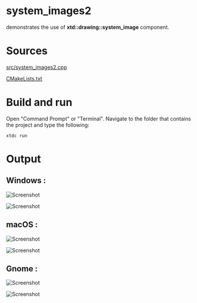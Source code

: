 # system_images2

demonstrates the use of **xtd::drawing::system_image** component.

# Sources

[src/system_images2.cpp](src/system_images2.cpp)

[CMakeLists.txt](CMakeLists.txt)

# Build and run

Open "Command Prompt" or "Terminal". Navigate to the folder that contains the project and type the following:

```shell
xtdc run
```

# Output

## Windows :

![Screenshot](../../../docs/pictures/examples/system_images2_w.png)

![Screenshot](../../../docs/pictures/examples/system_images2_wd.png)

## macOS :

![Screenshot](../../../docs/pictures/examples/system_images2_m.png)

![Screenshot](../../../docs/pictures/examples/system_images2_md.png)

## Gnome :

![Screenshot](../../../docs/pictures/examples/system_images2_g.png)

![Screenshot](../../../docs/pictures/examples/system_images2_gd.png)
